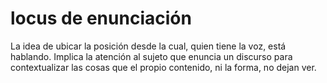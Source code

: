 # locus de enunciación
La idea de ubicar la posición desde la cual, quien tiene la voz, está hablando. Implica la atención al sujeto que enuncia un discurso para contextualizar las cosas que el propio contenido, ni la forma, no dejan ver.

